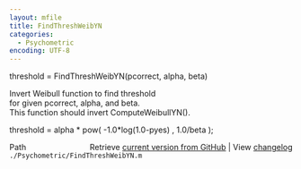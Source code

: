 ```yaml
---
layout: mfile
title: FindThreshWeibYN
categories:
  - Psychometric
encoding: UTF-8
---
```


threshold = FindThreshWeibYN(pcorrect, alpha, beta)  

 Invert Weibull function to find threshold  
 for given pcorrect, alpha, and beta.  
 This function should invert ComputeWeibullYN().  

 threshold = alpha \* pow( -1.0\*log(1.0-pyes) , 1.0/beta );  


<div class="code_header" style="text-align:right;">
  <span style="float:left;">Path&nbsp;&nbsp;</span> <span class="counter">Retrieve <a href=
  "https://raw.github.com/Psychtoolbox-3/Psychtoolbox-3/beta/./Psychometric/FindThreshWeibYN.m">current version from GitHub</a> | View <a href=
  "https://github.com/Psychtoolbox-3/Psychtoolbox-3/commits/beta/./Psychometric/FindThreshWeibYN.m">changelog</a></span>
</div>
<div class="code">
  <code>./Psychometric/FindThreshWeibYN.m</code>
</div>
